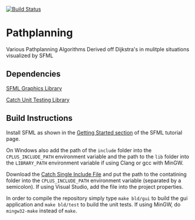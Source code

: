 [![Build Status](https://travis-ci.org/kim366/Pathplanning.svg?branch=master)](https://travis-ci.org/kim366/Pathplanning)

# Pathplanning
Various Pathplanning Algorithms Derived off Dijkstra's in mulitple situations visualized by SFML

## Dependencies
[SFML Graphics Library](https://github.com/SFML/SFML)

[Catch Unit Testing Library](https://github.com/philsquared/Catch)

## Build Instructions

Install SFML as shown in the [Getting Started section](https://www.sfml-dev.org/tutorials/2.1/#getting-started) of the SFML tutorial page.

On Windows also add the path of the `include` folder into the `CPLUS_INCLUDE_PATH` environment variable and the path to the `lib` folder into the `LIBRARY_PATH` environment variable if using Clang or gcc with MinGW.

Download the [Catch Single Include File](https://github.com/philsquared/Catch/blob/master/single_include/catch.hpp) and put the path to the contatining folder into the `CPLUS_INCLUDE_PATH` environment variable (separated by a semicolon). If using Visual Studio, add the file into the project properties.

In order to compile the repository simply type `make bld/gui` to build the gui application and `make bld/test` to build the unit tests. If using MinGW, do `mingw32-make` instead of `make`.
